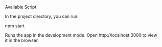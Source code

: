Available Script

In the project directory, you can run:

npm start

Runs the app in the development mode.
Open http://localhost:3000 to view it in the browser.